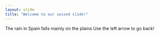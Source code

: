 ```yaml
---
layout: slide
title: "Welcome to our second slide!"
---
```

The rain in Spain falls mainly on the plains
Use the left arrow to go back!
